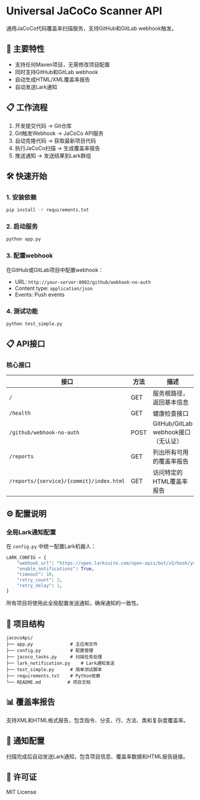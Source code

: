 # Universal JaCoCo Scanner API

通用JaCoCo代码覆盖率扫描服务，支持GitHub和GitLab webhook触发。

## 🚀 主要特性

- 支持任何Maven项目，无需修改项目配置
- 同时支持GitHub和GitLab webhook
- 自动生成HTML/XML覆盖率报告
- 自动发送Lark通知

## 📋 工作流程

1. 开发提交代码 → Git仓库
2. Git触发Webhook → JaCoCo API服务
3. 自动克隆代码 → 获取最新项目代码
4. 执行JaCoCo扫描 → 生成覆盖率报告
5. 推送通知 → 发送结果到Lark群组

## 🛠️ 快速开始

### 1. 安装依赖
```bash
pip install -r requirements.txt
```

### 2. 启动服务
```bash
python app.py
```

### 3. 配置webhook
在GitHub或GitLab项目中配置webhook：
- URL: `http://your-server:8002/github/webhook-no-auth`
- Content type: `application/json`
- Events: Push events

### 4. 测试功能
```bash
python test_simple.py
```

## 📋 API接口

### 核心接口

| 接口 | 方法 | 描述 |
|------|------|------|
| `/` | GET | 服务根路径，返回基本信息 |
| `/health` | GET | 健康检查接口 |
| `/github/webhook-no-auth` | POST | GitHub/GitLab webhook接口（无认证） |
| `/reports` | GET | 列出所有可用的覆盖率报告 |
| `/reports/{service}/{commit}/index.html` | GET | 访问特定的HTML覆盖率报告 |

## ⚙️ 配置说明

### 全局Lark通知配置
在 `config.py` 中统一配置Lark机器人：

```python
LARK_CONFIG = {
    "webhook_url": "https://open.larksuite.com/open-apis/bot/v2/hook/your-webhook-id",
    "enable_notifications": True,
    "timeout": 10,
    "retry_count": 3,
    "retry_delay": 1,
}
```

所有项目将使用此全局配置发送通知，确保通知的一致性。

## 🔧 项目结构

```
jacocoApi/
├── app.py              # 主应用文件
├── config.py           # 配置管理
├── jacoco_tasks.py     # 扫描任务处理
├── lark_notification.py    # Lark通知发送
├── test_simple.py      # 简单测试脚本
├── requirements.txt    # Python依赖
└── README.md          # 项目文档
```

## 📊 覆盖率报告

支持XML和HTML格式报告，包含指令、分支、行、方法、类和复杂度覆盖率。

## 🔔 通知配置

扫描完成后自动发送Lark通知，包含项目信息、覆盖率数据和HTML报告链接。

## 📄 许可证

MIT License
